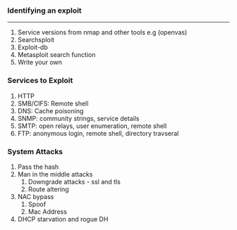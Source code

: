 ### Identifying an exploit
---
1. Service versions from nmap and other tools e.g (openvas)
2. Searchsploit
3. Exploit-db
4. Metasploit search function
5. Write your own
### Services to Exploit
1. HTTP
2. SMB/CIFS: Remote shell
3. DNS: Cache poisoning
4. SNMP: community strings, service details
5. SMTP: open relays, user enumeration, remote shell
6. FTP: anonymous login, remote shell, directory travseral
### System Attacks
1. Pass the hash
2. Man in the middle attacks
	1. Downgrade attacks - ssl and tls
	2. Route altering
3. NAC bypass
	1. Spoof
	2. Mac Address
4. DHCP starvation and rogue DH
